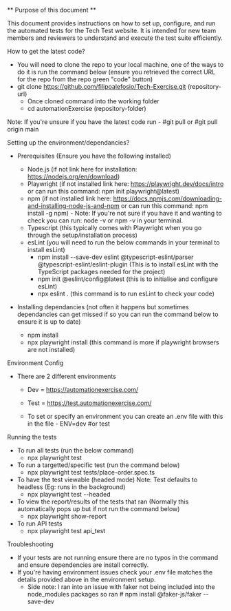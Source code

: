 ** Purpose of this document **

This document provides instructions on how to set up, configure, and run the automated tests for the Tech Test website. 
It is intended for new team members and reviewers to understand and execute the test suite efficiently.

How to get the latest code?
  - You will need to clone the repo to your local machine, one of the ways to do it is run the command below (ensure you retrieved the correct URL for the repo from the repo green "code" button)
  - git clone https://github.com/filipoalefosio/Tech-Exercise.git (repository-url)
      - Once cloned command into the working folder
      - cd automationExercise (repository-folder)

Note: If you're unsure if you have the latest code run - #git pull or #git pull origin main


Setting up the environment/dependancies?
  - Prerequisites (Ensure you have the following installed)
      - Node.js (if not link here for installation: https://nodejs.org/en/download)
      - Playwright (if not installed link here: https://playwright.dev/docs/intro or can run this command: npm init playwright@latest)
      - npm (if not installed link here: https://docs.npmjs.com/downloading-and-installing-node-js-and-npm or can run this command: npm install -g npm) - Note: If you're not sure if you have it and wanting to check you can run: node -v or npm -v in your terminal.
      - Typescript (this typically comes with Playwright when you go through the setup/installation process)
      - esLint (you will need to run the below commands in your terminal to install esLint)
          - npm install --save-dev eslint @typescript-eslint/parser @typescript-eslint/eslint-plugin (This is to install esLint with the TypeScript packages needed for the project)
          - npm init @eslint/config@latest (this is to initialise and configure esLint)
          - npx eslint . (this command is to run esLint to check your code)
       
  - Installing dependancies (not often it happens but sometimes dependancies can get missed if so you can run the command below to ensure it is up to date)
      - npm install
      - npx playwright install (this command is more if playwright browsers are not installed)
   

Environment Config
  - There are 2 different environments
      - Dev = https://automationexercise.com/
      - Test = https://test.automationexercise.com/
   
      - To set or specify an environment you can create an .env file with this in the file - ENV=dev #or test
   
Running the tests
  - To run all tests (run the below command)
      - npx playwright test
  - To run a targetted/specific test (run the command below)
      - npx playwright test tests/place-order.spec.ts
  - To have the test viewable (headed mode) Note: Test defaults to headless (Eg: runs in the background) 
      - npx playwright test --headed
  - To view the report/results of the tests that ran (Normally this automatically pops up but if not run the command below)
      - npx playwright show-report
  - To run API tests
    - npx playwright test api_test
   

Troubleshooting
  - If your tests are not running ensure there are no typos in the command and ensure dependencies are install correctly.
  - If you're having environment issues check your .env file matches the details provided above in the environment setup.
      - Side note: I ran into an issue with faker not being included into the node_modules packages so ran # npm install @faker-js/faker --save-dev 
       

